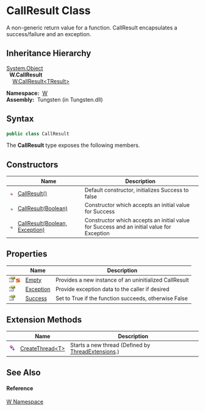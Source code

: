 CallResult Class
================
  A non-generic return value for a function. CallResult encapsulates a success/failure and an exception.


Inheritance Hierarchy
---------------------
[System.Object][1]  
  **W.CallResult**  
    [W.CallResult&lt;TResult>][2]  

  **Namespace:**  [W][3]  
  **Assembly:**  Tungsten (in Tungsten.dll)

Syntax
------

```csharp
public class CallResult
```

The **CallResult** type exposes the following members.


Constructors
------------

                 | Name                                | Description                                                                               
---------------- | ----------------------------------- | ----------------------------------------------------------------------------------------- 
![Public method] | [CallResult()][4]                   | Default constructor, initializes Success to false                                         
![Public method] | [CallResult(Boolean)][5]            | Constructor which accepts an initial value for Success                                    
![Public method] | [CallResult(Boolean, Exception)][6] | Constructor which accepts an initial value for Success and an initial value for Exception 


Properties
----------

                                   | Name           | Description                                            
---------------------------------- | -------------- | ------------------------------------------------------ 
![Public property]![Static member] | [Empty][7]     | Provides a new instance of an uninitialized CallResult 
![Public property]                 | [Exception][8] | Provide exception data to the caller if desired        
![Public property]                 | [Success][9]   | Set to True if the function succeeds, otherwise False  


Extension Methods
-----------------

                           | Name                     | Description                                              
-------------------------- | ------------------------ | -------------------------------------------------------- 
![Public Extension Method] | [CreateThread&lt;T>][10] | Starts a new thread (Defined by [ThreadExtensions][11].) 


See Also
--------

#### Reference
[W Namespace][3]  

[1]: http://msdn.microsoft.com/en-us/library/e5kfa45b
[2]: ../CallResult_1/README.md
[3]: ../README.md
[4]: _ctor.md
[5]: _ctor_1.md
[6]: _ctor_2.md
[7]: Empty.md
[8]: Exception.md
[9]: Success.md
[10]: ../../W.Threading/ThreadExtensions/CreateThread__1.md
[11]: ../../W.Threading/ThreadExtensions/README.md
[12]: ../../_icons/Help.png
[Public method]: ../../_icons/pubmethod.gif "Public method"
[Public property]: ../../_icons/pubproperty.gif "Public property"
[Static member]: ../../_icons/static.gif "Static member"
[Public Extension Method]: ../../_icons/pubextension.gif "Public Extension Method"